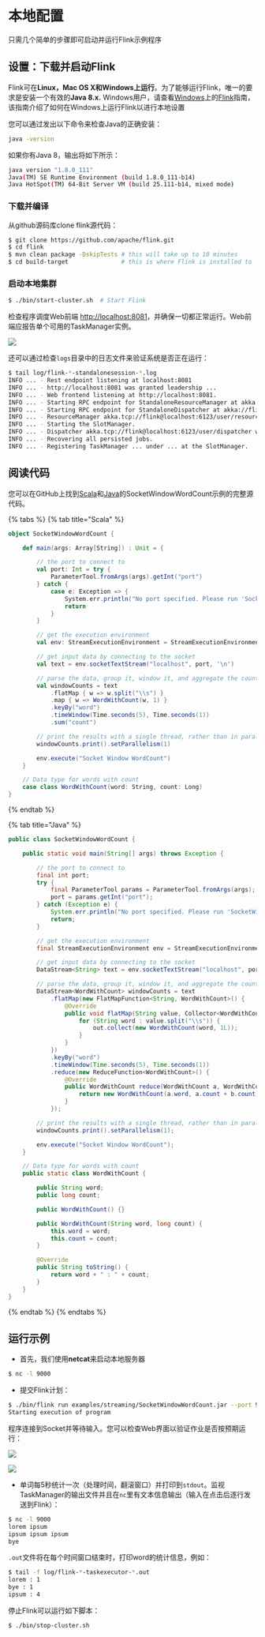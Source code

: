 # 本地配置

只需几个简单的步骤即可启动并运行Flink示例程序

## 设置：下载并启动Flink

Flink可在**Linux，Mac OS X和Windows上运行**。为了能够运行Flink，唯一的要求是安装一个有效的**Java 8.x.** Windows用户，请查看[Windows](https://ci.apache.org/projects/flink/flink-docs-master/tutorials/flink_on_windows.html)上的[Flink](https://ci.apache.org/projects/flink/flink-docs-master/tutorials/flink_on_windows.html)指南，该指南介绍了如何在Windows上运行Flink以进行本地设置

您可以通过发出以下命令来检查Java的正确安装：

```bash
java -version
```

如果你有Java 8，输出将如下所示：

```bash
java version "1.8.0_111"
Java(TM) SE Runtime Environment (build 1.8.0_111-b14)
Java HotSpot(TM) 64-Bit Server VM (build 25.111-b14, mixed mode)
```

### 下载并编译

从github源码库clone flink源代码：

```bash
$ git clone https://github.com/apache/flink.git
$ cd flink
$ mvn clean package -DskipTests # this will take up to 10 minutes
$ cd build-target               # this is where Flink is installed to
```

### 启动本地集群

```bash
$ ./bin/start-cluster.sh  # Start Flink
```

检查程序调度Web前端 [http://localhost:8081](http://localhost:8081/)，并确保一切都正常运行。Web前端应报告单个可用的TaskManager实例。

![](../../../.gitbook/assets/jobmanager-1.png)

还可以通过检查`logs`目录中的日志文件来验证系统是否正在运行：

```bash
$ tail log/flink-*-standalonesession-*.log
INFO ... - Rest endpoint listening at localhost:8081
INFO ... - http://localhost:8081 was granted leadership ...
INFO ... - Web frontend listening at http://localhost:8081.
INFO ... - Starting RPC endpoint for StandaloneResourceManager at akka://flink/user/resourcemanager .
INFO ... - Starting RPC endpoint for StandaloneDispatcher at akka://flink/user/dispatcher .
INFO ... - ResourceManager akka.tcp://flink@localhost:6123/user/resourcemanager was granted leadership ...
INFO ... - Starting the SlotManager.
INFO ... - Dispatcher akka.tcp://flink@localhost:6123/user/dispatcher was granted leadership ...
INFO ... - Recovering all persisted jobs.
INFO ... - Registering TaskManager ... under ... at the SlotManager.
```

## 阅读代码

您可以在GitHub上找到[Scala](https://github.com/apache/flink/blob/master/flink-examples/flink-examples-streaming/src/main/scala/org/apache/flink/streaming/scala/examples/socket/SocketWindowWordCount.scala)和[Java](https://github.com/apache/flink/blob/master/flink-examples/flink-examples-streaming/src/main/java/org/apache/flink/streaming/examples/socket/SocketWindowWordCount.java)的SocketWindowWordCount示例的完整源代码。

{% tabs %}
{% tab title="Scala" %}
```scala
object SocketWindowWordCount {

    def main(args: Array[String]) : Unit = {

        // the port to connect to
        val port: Int = try {
            ParameterTool.fromArgs(args).getInt("port")
        } catch {
            case e: Exception => {
                System.err.println("No port specified. Please run 'SocketWindowWordCount --port <port>'")
                return
            }
        }

        // get the execution environment
        val env: StreamExecutionEnvironment = StreamExecutionEnvironment.getExecutionEnvironment

        // get input data by connecting to the socket
        val text = env.socketTextStream("localhost", port, '\n')

        // parse the data, group it, window it, and aggregate the counts
        val windowCounts = text
            .flatMap { w => w.split("\\s") }
            .map { w => WordWithCount(w, 1) }
            .keyBy("word")
            .timeWindow(Time.seconds(5), Time.seconds(1))
            .sum("count")

        // print the results with a single thread, rather than in parallel
        windowCounts.print().setParallelism(1)

        env.execute("Socket Window WordCount")
    }

    // Data type for words with count
    case class WordWithCount(word: String, count: Long)
}
```
{% endtab %}

{% tab title="Java" %}
```java
public class SocketWindowWordCount {

    public static void main(String[] args) throws Exception {

        // the port to connect to
        final int port;
        try {
            final ParameterTool params = ParameterTool.fromArgs(args);
            port = params.getInt("port");
        } catch (Exception e) {
            System.err.println("No port specified. Please run 'SocketWindowWordCount --port <port>'");
            return;
        }

        // get the execution environment
        final StreamExecutionEnvironment env = StreamExecutionEnvironment.getExecutionEnvironment();

        // get input data by connecting to the socket
        DataStream<String> text = env.socketTextStream("localhost", port, "\n");

        // parse the data, group it, window it, and aggregate the counts
        DataStream<WordWithCount> windowCounts = text
            .flatMap(new FlatMapFunction<String, WordWithCount>() {
                @Override
                public void flatMap(String value, Collector<WordWithCount> out) {
                    for (String word : value.split("\\s")) {
                        out.collect(new WordWithCount(word, 1L));
                    }
                }
            })
            .keyBy("word")
            .timeWindow(Time.seconds(5), Time.seconds(1))
            .reduce(new ReduceFunction<WordWithCount>() {
                @Override
                public WordWithCount reduce(WordWithCount a, WordWithCount b) {
                    return new WordWithCount(a.word, a.count + b.count);
                }
            });

        // print the results with a single thread, rather than in parallel
        windowCounts.print().setParallelism(1);

        env.execute("Socket Window WordCount");
    }

    // Data type for words with count
    public static class WordWithCount {

        public String word;
        public long count;

        public WordWithCount() {}

        public WordWithCount(String word, long count) {
            this.word = word;
            this.count = count;
        }

        @Override
        public String toString() {
            return word + " : " + count;
        }
    }
}

```
{% endtab %}
{% endtabs %}

## 运行示例

* 首先，我们使用**netcat**来启动本地服务器

```bash
$ nc -l 9000
```

* 提交Flink计划：

```bash
$ ./bin/flink run examples/streaming/SocketWindowWordCount.jar --port 9000
Starting execution of program
```

程序连接到Socket并等待输入。您可以检查Web界面以验证作业是否按预期运行：

![](../../../.gitbook/assets/jobmanager-2.png)

![](../../../.gitbook/assets/jobmanager-3.png)

* 单词每5秒统计一次（处理时间，翻滚窗口）并打印到`stdout`。监视TaskManager的输出文件并且在`nc`里有文本信息输出（输入在点击后逐行发送到Flink）：

```bash
$ nc -l 9000
lorem ipsum
ipsum ipsum ipsum
bye
```

`.out`文件将在每个时间窗口结束时，打印word的统计信息，例如：

```bash
$ tail -f log/flink-*-taskexecutor-*.out
lorem : 1
bye : 1
ipsum : 4
```

停止Flink可以运行如下脚本：

```bash
$ ./bin/stop-cluster.sh
```

